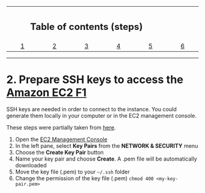 <table style="width:100%">
  <tr>
    <th width="100%" colspan="5"><h2>Table of contents (steps)</h2></th>
  </tr>
  <tr>
    <td width="10%" align="center"><a href="create_aws_account.md">1</a></td>
    <td width="10%" align="center"><a href="generate_ssh_keys.md">2</a></td>
    <td width="10%" align="center"><a href="create_s3_credential.md">3</a></td>	  
    <td width="10%" align="center"><a href="increase_instance_limit.md">4</a></td>
    <td width="10%" align="center"><a href="create_ami_instance.md">5</a></td>
    <td width="10%" align="center"><a href="configure_s3.md">6</a></td>	  	  
  </tr>
</table>
	
---------------------------------------

# 2. Prepare SSH keys to access the [Amazon EC2 F1](https://aws.amazon.com/ec2/instance-types/f1/)

SSH keys are needed in order to connect to the instance. You could generate them locally in your computer or in the EC2 management console.

These steps were partially taken from [here](https://github.com/Xilinx/SDAccel_Examples/wiki/Prerequisites-for-working-with-SDAccel-on-AWS-F1).

1. Open the [EC2 Management Console](https://console.aws.amazon.com)
1. In the left pane, select **Key Pairs** from the **NETWORK & SECURITY** menu
1. Choose the **Create Key Pair** button
1. Name your key pair and choose **Create**. A .pem file will be automatically downloaded
1. Move the key file (.pem) to your `~/.ssh` folder
1. Change the permission of the key file (.pem) `chmod 400 <my-key-pair.pem>`

